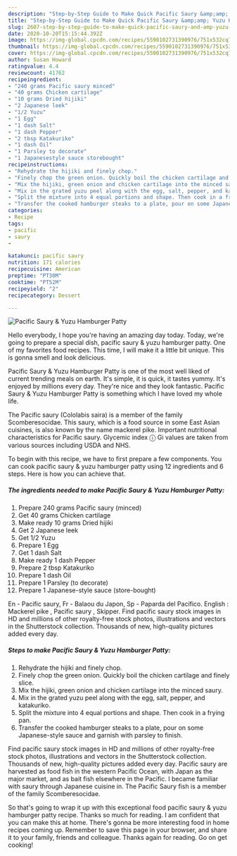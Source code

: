 ```yaml
---
description: "Step-by-Step Guide to Make Quick Pacific Saury &amp;amp; Yuzu Hamburger Patty"
title: "Step-by-Step Guide to Make Quick Pacific Saury &amp;amp; Yuzu Hamburger Patty"
slug: 2607-step-by-step-guide-to-make-quick-pacific-saury-and-amp-yuzu-hamburger-patty
date: 2020-10-20T15:15:44.392Z
image: https://img-global.cpcdn.com/recipes/5590102731390976/751x532cq70/pacific-saury-yuzu-hamburger-patty-recipe-main-photo.jpg
thumbnail: https://img-global.cpcdn.com/recipes/5590102731390976/751x532cq70/pacific-saury-yuzu-hamburger-patty-recipe-main-photo.jpg
cover: https://img-global.cpcdn.com/recipes/5590102731390976/751x532cq70/pacific-saury-yuzu-hamburger-patty-recipe-main-photo.jpg
author: Susan Howard
ratingvalue: 4.4
reviewcount: 41762
recipeingredient:
- "240 grams Pacific saury minced"
- "40 grams Chicken cartilage"
- "10 grams Dried hijiki"
- "2 Japanese leek"
- "1/2 Yuzu"
- "1 Egg"
- "1 dash Salt"
- "1 dash Pepper"
- "2 tbsp Katakuriko"
- "1 dash Oil"
- "1 Parsley to decorate"
- "1 Japanesestyle sauce storebought"
recipeinstructions:
- "Rehydrate the hijiki and finely chop."
- "Finely chop the green onion. Quickly boil the chicken cartilage and finely slice."
- "Mix the hijiki, green onion and chicken cartilage into the minced saury."
- "Mix in the grated yuzu peel along with the egg, salt, pepper, and katakuriko."
- "Split the mixture into 4 equal portions and shape. Then cook in a frying pan."
- "Transfer the cooked hamburger steaks to a plate, pour on some Japanese-style sauce and garnish with parsley to finish."
categories:
- Recipe
tags:
- pacific
- saury
- 

katakunci: pacific saury  
nutrition: 171 calories
recipecuisine: American
preptime: "PT30M"
cooktime: "PT52M"
recipeyield: "2"
recipecategory: Dessert

---
```



![Pacific Saury &amp; Yuzu Hamburger Patty](https://img-global.cpcdn.com/recipes/5590102731390976/751x532cq70/pacific-saury-yuzu-hamburger-patty-recipe-main-photo.jpg)

Hello everybody, I hope you're having an amazing day today. Today, we're going to prepare a special dish, pacific saury &amp; yuzu hamburger patty. One of my favorites food recipes. This time, I will make it a little bit unique. This is gonna smell and look delicious.

Pacific Saury &amp; Yuzu Hamburger Patty is one of the most well liked of current trending meals on earth. It's simple, it is quick, it tastes yummy. It's enjoyed by millions every day. They're nice and they look fantastic. Pacific Saury &amp; Yuzu Hamburger Patty is something which I have loved my whole life.

The Pacific saury (Cololabis saira) is a member of the family Scomberesocidae. This saury, which is a food source in some East Asian cuisines, is also known by the name mackerel pike. Important nutritional characteristics for Pacific saury. Glycemic index ⓘ Gi values are taken from various sources including USDA and NHS.


To begin with this recipe, we have to first prepare a few components. You can cook pacific saury &amp; yuzu hamburger patty using 12 ingredients and 6 steps. Here is how you can achieve that.

<!--inarticleads1-->

##### The ingredients needed to make Pacific Saury &amp; Yuzu Hamburger Patty:

1. Prepare 240 grams Pacific saury (minced)
1. Get 40 grams Chicken cartilage
1. Make ready 10 grams Dried hijiki
1. Get 2 Japanese leek
1. Get 1/2 Yuzu
1. Prepare 1 Egg
1. Get 1 dash Salt
1. Make ready 1 dash Pepper
1. Prepare 2 tbsp Katakuriko
1. Prepare 1 dash Oil
1. Prepare 1 Parsley (to decorate)
1. Prepare 1 Japanese-style sauce (store-bought)


En - Pacific saury, Fr - Balaou du Japon, Sp - Paparda del Pacífico. English : Mackerel pike , Pacific saury , Skipper. Find pacific saury stock images in HD and millions of other royalty-free stock photos, illustrations and vectors in the Shutterstock collection. Thousands of new, high-quality pictures added every day. 

<!--inarticleads2-->

##### Steps to make Pacific Saury &amp; Yuzu Hamburger Patty:

1. Rehydrate the hijiki and finely chop.
1. Finely chop the green onion. Quickly boil the chicken cartilage and finely slice.
1. Mix the hijiki, green onion and chicken cartilage into the minced saury.
1. Mix in the grated yuzu peel along with the egg, salt, pepper, and katakuriko.
1. Split the mixture into 4 equal portions and shape. Then cook in a frying pan.
1. Transfer the cooked hamburger steaks to a plate, pour on some Japanese-style sauce and garnish with parsley to finish.


Find pacific saury stock images in HD and millions of other royalty-free stock photos, illustrations and vectors in the Shutterstock collection. Thousands of new, high-quality pictures added every day. Pacific saury are harvested as food fish in the western Pacific Ocean, with Japan as the major market, and as bait fish elsewhere in the Pacific. I became familiar with saury through Japanese cuisine in. The Pacific Saury fish is a member of the family Scomberesocidae. 

So that's going to wrap it up with this exceptional food pacific saury &amp; yuzu hamburger patty recipe. Thanks so much for reading. I am confident that you can make this at home. There's gonna be more interesting food in home recipes coming up. Remember to save this page in your browser, and share it to your family, friends and colleague. Thanks again for reading. Go on get cooking!
